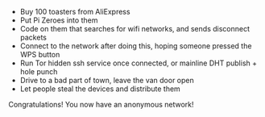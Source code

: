 * Buy 100 toasters from AliExpress
* Put Pi Zeroes into them
* Code on them that searches for wifi networks, and sends disconnect packets
* Connect to the network after doing this, hoping someone pressed the WPS button
* Run Tor hidden ssh service once connected, or mainline DHT publish + hole punch
* Drive to a bad part of town, leave the van door open
* Let people steal the devices and distribute them

Congratulations! You now have an anonymous network!

